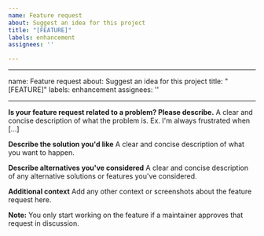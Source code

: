 ```yaml
---
name: Feature request
about: Suggest an idea for this project
title: "[FEATURE]"
labels: enhancement
assignees: ''

---
```


---
name: Feature request
about: Suggest an idea for this project
title: "[FEATURE]"
labels: enhancement
assignees: ''

---

**Is your feature request related to a problem? Please describe.**
A clear and concise description of what the problem is. Ex. I'm always frustrated when [...]

**Describe the solution you'd like**
A clear and concise description of what you want to happen.

**Describe alternatives you've considered**
A clear and concise description of any alternative solutions or features you've considered.

**Additional context**
Add any other context or screenshots about the feature request here.

<strong>Note:</strong> You only start working on the feature if a maintainer approves that request in discussion.
